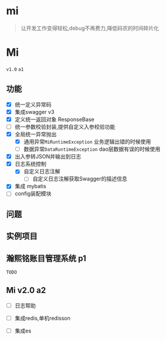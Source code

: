 # mi 
> 让开发工作变得轻松,debug不再费力,降低码农的时间碎片化
# Mi 
`v1.0` `a1`
## 功能
- [X] 统一定义异常码
- [X] 集成swagger v3
- [X] 定义统一返回对象 ResponseBase
- [ ] 统一参数校验封装,提供自定义入参校验功能
- [X] 全局统一异常抛出
    - [X] 通用异常`MiRuntimeException` 业务逻辑出错的时候使用
    - [ ] 数据异常`DataRuntimeException` dao层数据有误的时候使用
- [X] 出入参转JSON并输出到日志
- [X] 日志系统控制
    - [X] 自定义日志注解
        - [ ] 自定义日志注解获取Swagger的描述信息
- [X] 集成 mybatis
- [ ] config装配模块

## 问题

## 实例项目
## 瀚熙铭账目管理系统 p1
`TODO`


 
## Mi v2.0 a2
- [ ] 日志帮助
- [ ] 集成redis,单机redisson
- [ ] 集成es



